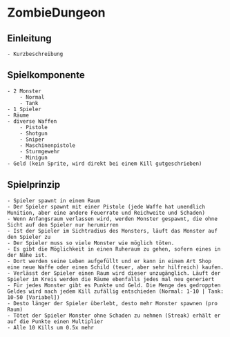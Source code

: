 # ZombieDungeon

## Einleitung
    - Kurzbeschreibung

## Spielkomponente
    - 2 Monster
        - Normal
        - Tank
    - 1 Spieler
    - Räume
    - diverse Waffen
        - Pistole
        - Shotgun
        - Sniper
        - Maschinenpistole
        - Sturmgewehr
        - Minigun
    - Geld (kein Sprite, wird direkt bei einem Kill gutgeschrieben)

## Spielprinzip
    - Spieler spawnt in einem Raum
    - Der Spieler spawnt mit einer Pistole (jede Waffe hat unendlich Munition, aber eine andere Feuerrate und Reichweite und Schaden)
    - Wenn Anfangsraum verlassen wird, werden Monster gespawnt, die ohne Sicht auf den Spieler nur herumirren
    - Ist der Spieler im Sichtradius des Monsters, läuft das Monster auf den Spieler zu
    - Der Spieler muss so viele Monster wie möglich töten.
    - Es gibt die Möglichkeit in einen Ruheraum zu gehen, sofern eines in der Nähe ist.
    - Dort werden seine Leben aufgefüllt und er kann in einem Art Shop eine neue Waffe oder einen Schild (teuer, aber sehr hilfreich) kaufen.
    - Verlässt der Spieler einen Raum wird dieser unzugänglich. Läuft der Spieler im Kreis werden die Räume ebenfalls jedes mal neu generiert
    - Für jedes Monster gibt es Punkte und Geld. Die Menge des gedroppten Geldes wird nach jedem Kill zufällig entschieden (Normal: 1-10 | Tank: 10-50 [Variabel])
    - Desto länger der Spieler überlebt, desto mehr Monster spawnen (pro Raum)
    - Tötet der Spieler Monster ohne Schaden zu nehmen (Streak) erhält er auf die Punkte einen Multiplier
    - Alle 10 Kills um 0.5x mehr

